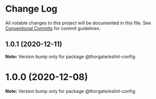 # Change Log

All notable changes to this project will be documented in this file.
See [Conventional Commits](https://conventionalcommits.org) for commit guidelines.

## 1.0.1 (2020-12-11)

**Note:** Version bump only for package @thorgate/eslint-config





# 1.0.0 (2020-12-08)

**Note:** Version bump only for package @thorgate/eslint-config
